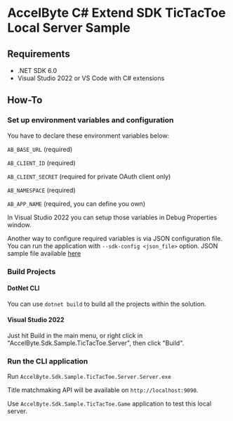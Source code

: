 # AccelByte C# Extend SDK TicTacToe Local Server Sample

## Requirements

- .NET SDK 6.0
- Visual Studio 2022 or VS Code with C# extensions

## How-To

### Set up environment variables and configuration
You have to declare these environment variables below:

`AB_BASE_URL` (required)

`AB_CLIENT_ID` (required)

`AB_CLIENT_SECRET` (required for private OAuth client only)

`AB_NAMESPACE` (required)

`AB_APP_NAME` (required, you can define you own)

In Visual Studio 2022 you can setup those variables in Debug Properties window.

Another way to configure required variables is via JSON configuration file. You can run the application with `--sdk-config <json_file>` option. JSON sample file available [here](../AccelByte.Sdk.Sample.TitleMatchmaking.Client/ab_config_sample.json)

### Build Projects

#### DotNet CLI
You can use `dotnet build` to build all the projects within the solution.

#### Visual Studio 2022
Just hit Build in the main menu, or right click in "AccelByte.Sdk.Sample.TicTacToe.Server", then click "Build".

### Run the CLI application

Run `AccelByte.Sdk.Sample.TicTacToe.Server.Server.exe`

Title matchmaking API will be available on `http://localhost:9090`.

Use `AccelByte.Sdk.Sample.TicTacToe.Game` application to test this local server.
